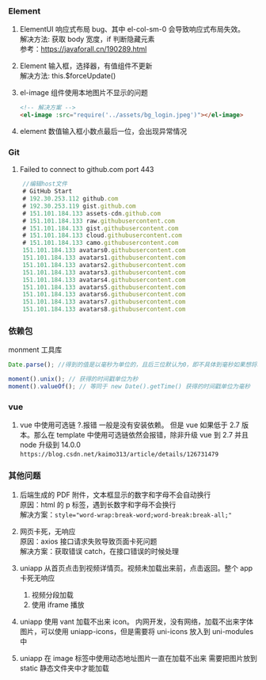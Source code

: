 ### Element


1. ElementUI 响应式布局 bug、其中 el-col-sm-0 会导致响应式布局失效。  
   解决方法: 获取 body 宽度，if 判断隐藏元素  
   参考：https://javaforall.cn/190289.html

2. Element 输入框，选择器，有值组件不更新  
   解决方法: this.$forceUpdate()

3. el-image 组件使用本地图片不显示的问题

   ```html
   <!-- 解决方案 -->
   <el-image :src="require('../assets/bg_login.jpeg')"></el-image>
   ```

4. element 数值输入框小数点最后一位，会出现异常情况

### Git

1. Failed to connect to github.com port 443

```js
    //编辑host文件
    # GitHub Start
    # 192.30.253.112 github.com
    # 192.30.253.119 gist.github.com
    # 151.101.184.133 assets-cdn.github.com
    # 151.101.184.133 raw.githubusercontent.com
    # 151.101.184.133 gist.githubusercontent.com
    # 151.101.184.133 cloud.githubusercontent.com
    # 151.101.184.133 camo.githubusercontent.com
    151.101.184.133 avatars0.githubusercontent.com
    151.101.184.133 avatars1.githubusercontent.com
    151.101.184.133 avatars2.githubusercontent.com
    151.101.184.133 avatars3.githubusercontent.com
    151.101.184.133 avatars4.githubusercontent.com
    151.101.184.133 avatars5.githubusercontent.com
    151.101.184.133 avatars6.githubusercontent.com
    151.101.184.133 avatars7.githubusercontent.com
    151.101.184.133 avatars8.githubusercontent.com
```

### 依赖包

monment 工具库

```js
Date.parse(); //得到的值是以毫秒为单位的，且后三位默认为0，即不具体到毫秒如果想将时间戳转化为日期，moment的参数必须是毫秒为单位的,它就是识别为毫秒的，如果不是的话，会使结果出错

moment().unix(); // 获得的时间戳单位为秒
moment().valueOf(); // 等同于 new Date().getTime() 获得的时间戳单位为毫秒
```

### vue

1. vue 中使用可选链 ?.报错
   一般是没有安装依赖。
   但是 vue 如果低于 2.7 版本。那么在 template 中使用可选链依然会报错，除非升级 vue 到 2.7 并且 node 升级到 14.0.0
   `https://blog.csdn.net/kaimo313/article/details/126731479`

### 其他问题

1. 后端生成的 PDF 附件，文本框显示的数字和字母不会自动换行  
   原因：html 的 p 标签，遇到长数字和字母不会换行  
   解决方案：`style="word-wrap:break-word;word-break:break-all;"`

2. 网页卡死，无响应  
   原因：axios 接口请求失败导致页面卡死问题  
   解决方案：获取错误 catch，在接口错误的时候处理

3. uniapp 从首页点击到视频详情页。视频未加载出来前，点击返回。整个 app 卡死无响应

   1. 视频分段加载
   2. 使用 iframe 播放

4. uniapp 使用 vant 加载不出来 icon。
   内网开发，没有网络，加载不出来字体图片，可以使用 uniapp-icons，但是需要将 uni-icons 放入到 uni-modules 中

5. uniapp 在 image 标签中使用动态地址图片一直在加载不出来
   需要把图片放到 static 静态文件夹中才能加载

